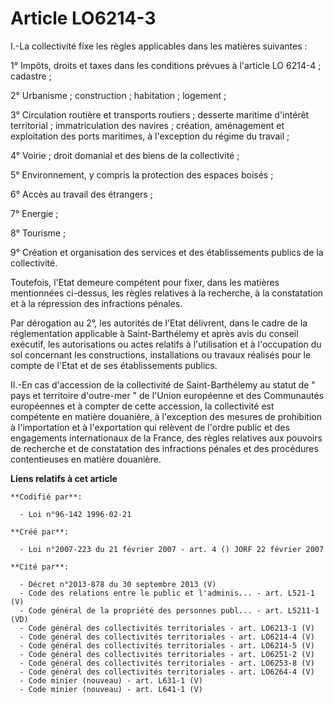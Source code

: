 # Article LO6214-3

I.-La collectivité fixe les règles applicables dans les matières suivantes : 

1° Impôts, droits et taxes dans les conditions prévues à l'article LO 6214-4 ; cadastre ; 

2° Urbanisme ; construction ; habitation ; logement ; 

3° Circulation routière et transports routiers ; desserte maritime d'intérêt territorial ; immatriculation des navires ;
création, aménagement et exploitation des ports maritimes, à l'exception du régime du travail ; 

4° Voirie ; droit domanial et des biens de la collectivité ; 

5° Environnement, y compris la protection des espaces boisés ; 

6° Accès au travail des étrangers ; 

7° Energie ; 

8° Tourisme ; 

9° Création et organisation des services et des établissements publics de la collectivité. 

Toutefois, l'Etat demeure compétent pour fixer, dans les matières mentionnées ci-dessus, les règles relatives à la recherche,
à la constatation et à la répression des infractions pénales. 

Par dérogation au 2°, les autorités de l'Etat délivrent, dans le cadre de la réglementation applicable à Saint-Barthélemy et
après avis du conseil exécutif, les autorisations ou actes relatifs à l'utilisation et à l'occupation du sol concernant les
constructions, installations ou travaux réalisés pour le compte de l'Etat et de ses établissements publics. 

II.-En cas d'accession de la collectivité de Saint-Barthélemy au statut de " pays et territoire d'outre-mer " de l'Union
européenne et des Communautés européennes et à compter de cette accession, la collectivité est compétente en matière
douanière, à l'exception des mesures de prohibition à l'importation et à l'exportation qui relèvent de l'ordre public et des
engagements internationaux de la France, des règles relatives aux pouvoirs de recherche et de constatation des infractions
pénales et des procédures contentieuses en matière douanière.

**Liens relatifs à cet article**

	**Codifié par**:

	  - Loi n°96-142 1996-02-21

	**Créé par**:

	  - Loi n°2007-223 du 21 février 2007 - art. 4 () JORF 22 février 2007

	**Cité par**:

	  - Décret n°2013-878 du 30 septembre 2013 (V)
	  - Code des relations entre le public et l'adminis... - art. L521-1 (V)
	  - Code général de la propriété des personnes publ... - art. L5211-1 (VD)
	  - Code général des collectivités territoriales - art. LO6213-1 (V)
	  - Code général des collectivités territoriales - art. LO6214-4 (V)
	  - Code général des collectivités territoriales - art. LO6214-5 (V)
	  - Code général des collectivités territoriales - art. LO6251-2 (V)
	  - Code général des collectivités territoriales - art. LO6253-8 (V)
	  - Code général des collectivités territoriales - art. LO6264-4 (V)
	  - Code minier (nouveau) - art. L631-1 (V)
	  - Code minier (nouveau) - art. L641-1 (V)
